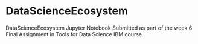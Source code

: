 # DataScienceEcosystem
DataScienceEcosystem Jupyter Notebook Submitted as part of the week 6 Final Assignment in Tools for Data Science IBM course.
